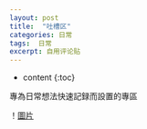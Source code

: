 ```yaml
---
layout: post
title:  "吐槽区"
categories: 日常
tags:  日常
excerpt: 自用评论贴
---
```


* content
{:toc}

專為日常想法快速記録而設置的專區

！[圖片](http://media.cackle.me/e/82/9ca08ac4e8125693f4cb4f5abf39582e.jpg)